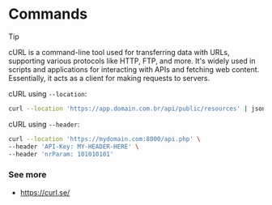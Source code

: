 # Commands
> [!TIP]
> cURL is a command-line tool used for transferring data with URLs, supporting various protocols like HTTP, FTP, and more. It's widely used in scripts and applications for interacting with APIs and fetching web content. Essentially, it acts as a client for making requests to servers. 

cURL using `--location`:
```bash
curl --location 'https://app.domain.com.br/api/public/resources' | json_pp
```

cURL using `--header`:
```zsh
curl --location 'https://mydomain.com:8000/api.php' \
--header 'API-Key: MY-HEADER-HERE' \
--header 'nrParam: 101010101'
```

### See more
- https://curl.se/


